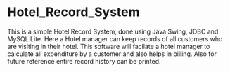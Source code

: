 # Hotel_Record_System

This is a simple Hotel Record System, done using Java Swing, JDBC and MySQL Lite. Here a Hotel manager can keep records of all customers who are visiting in their hotel. This software will facilate a hotel manager to calculate all expenditure by a customer and also helps in billing. Also for future reference entire record history can be printed.
